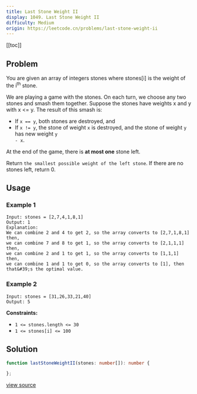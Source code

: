 ```yaml
---
title: Last Stone Weight II
display: 1049. Last Stone Weight II
difficulty: Medium
origin: https://leetcode.cn/problems/last-stone-weight-ii
---
```


[[toc]]

## Problem

You are given an array of integers stones where stones[i] is the weight of the i<sup>th</sup> stone.

We are playing a game with the stones. On each turn, we choose any two stones and smash them together. Suppose the stones have weights x and y with x &lt;= y. The result of this smash is:

- If <code>x == y</code>, both stones are destroyed, and
- If <code>x != y</code>, the stone of weight <code>x</code> is destroyed, and the stone of weight <code>y</code> has new weight <code>y - x</code>.

At the end of the game, there is **at most one** stone left.

Return `the smallest possible weight of the left stone`. If there are no stones left, return 0.

## Usage

### Example 1

```
Input: stones = [2,7,4,1,8,1]
Output: 1
Explanation:
We can combine 2 and 4 to get 2, so the array converts to [2,7,1,8,1] then,
we can combine 7 and 8 to get 1, so the array converts to [2,1,1,1] then,
we can combine 2 and 1 to get 1, so the array converts to [1,1,1] then,
we can combine 1 and 1 to get 0, so the array converts to [1], then that&#39;s the optimal value.
```

### Example 2

```
Input: stones = [31,26,33,21,40]
Output: 5
```


**Constraints:**

- <code>1 &lt;= stones.length &lt;= 30</code>
- <code>1 &lt;= stones[i] &lt;= 100</code>


## Solution

```ts
function lastStoneWeightII(stones: number[]): number {

};
```

[view source](https://leetcode.cn/problems/last-stone-weight-ii)

